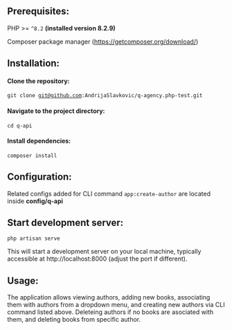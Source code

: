 <h2>Prerequisites:</h2>

PHP >= <code>^8.2</code> <strong>(installed version 8.2.9)</strong>

Composer package manager (https://getcomposer.org/download/)

<h2>Installation:</h2>

<h4>Clone the repository:</h4>

<code>git clone git@github.com:AndrijaSlavkovic/q-agency.php-test.git</code>

<h4>Navigate to the project directory:</h4>


<code>cd q-api</code>

<h4>Install dependencies:</h4>

<code>composer install</code>

<h2>Configuration:</h2>
Related configs added for CLI command <code>app:create-author</code> are located inside <strong>config/q-api</strong>

<h2>Start development server:</h2>

<code>php artisan serve</code>

This will start a development server on your local machine, typically accessible at http://localhost:8000 (adjust the port if different).

<h2>Usage:</h2>

The application allows viewing authors, adding new books, associating them with authors from a dropdown menu, and creating new authors via CLI command listed above. Deleteing authors if no books are asociated with them, and deleting books from specific author.
